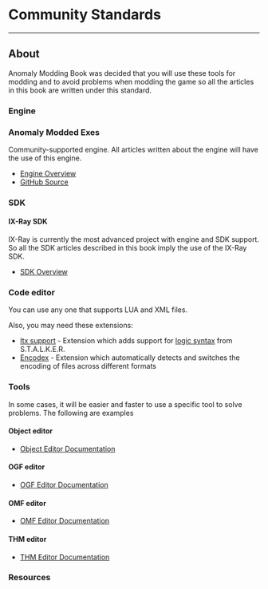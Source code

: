 # Community Standards

___

## About

Anomaly Modding Book was decided that you will use these tools for modding and to avoid problems when modding the game so all the articles in this book are written under this standard.

### Engine

### Anomaly Modded Exes

Community-supported engine. All articles written about the engine will have the use of this engine.

- [Engine Overview](../engine/README.md)
- [GitHub Source](https://github.com/themrdemonized/xray-monolith)

### SDK

#### IX-Ray SDK

IX-Ray is currently the most advanced project with engine and SDK support. So all the SDK articles described in this book imply the use of the IX-Ray SDK.

- [SDK Overview](../modding-tools/sdk/README.md)

### Code editor

You can use any one that supports LUA and XML files.

Also, you may need these extensions:

- [ltx support](../modding-tools/coding/ltx-support.md) - Extension which adds support for [logic syntax](../reference/file-formats/conf-script/ltx.md) from S.T.A.L.K.E.R.
- [Encodex](https://github.com/Tosox/Encodex) - Extension which automatically detects and switches the encoding of files across different formats

### Tools

In some cases, it will be easier and faster to use a specific tool to solve problems. The following are examples

#### Object editor

- [Object Editor Documentation](../modding-tools/models/xray-export-tool.md)

#### OGF editor

- [OGF Editor Documentation](../modding-tools/models/ogf-editor-by-valerok.md)

#### OMF editor

- [OMF Editor Documentation](../modding-tools/animations/omf-editor-by-valerok.md)

#### THM editor

- [THM Editor Documentation](../modding-tools/textures/thm-editor-by-i-love-kfc.md)

### Resources
